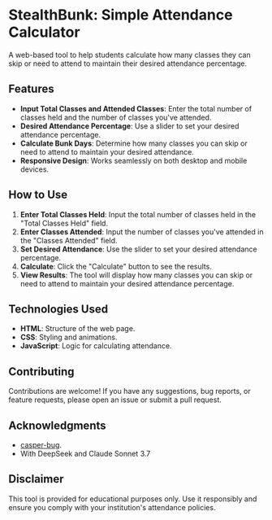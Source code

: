 # StealthBunk: Simple Attendance Calculator

A web-based tool to help students calculate how many classes they can skip or need to attend to maintain their desired attendance percentage.

## Features

- **Input Total Classes and Attended Classes**: Enter the total number of classes held and the number of classes you've attended.
- **Desired Attendance Percentage**: Use a slider to set your desired attendance percentage.
- **Calculate Bunk Days**: Determine how many classes you can skip or need to attend to maintain your desired attendance.
- **Responsive Design**: Works seamlessly on both desktop and mobile devices.

## How to Use

1. **Enter Total Classes Held**: Input the total number of classes held in the "Total Classes Held" field.
2. **Enter Classes Attended**: Input the number of classes you've attended in the "Classes Attended" field.
3. **Set Desired Attendance**: Use the slider to set your desired attendance percentage.
4. **Calculate**: Click the "Calculate" button to see the results.
5. **View Results**: The tool will display how many classes you can skip or need to attend to maintain your desired attendance percentage.

## Technologies Used

- **HTML**: Structure of the web page.
- **CSS**: Styling and animations.
- **JavaScript**: Logic for calculating attendance.

## Contributing

Contributions are welcome! If you have any suggestions, bug reports, or feature requests, please open an issue or submit a pull request.

## Acknowledgments

- [casper-bug](https://github.com/casper-bug).
- With DeepSeek and Claude Sonnet 3.7

## Disclaimer

This tool is provided for educational purposes only. Use it responsibly and ensure you comply with your institution's attendance policies.

